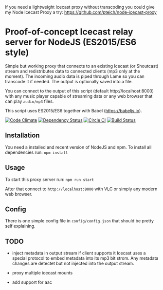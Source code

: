 If you need a lightweight Icecast proxy without transcoding you could give my Node Icecast Proxy a try: https://github.com/pteich/node-icecast-proxy


# Proof-of-concept Icecast relay server for NodeJS (ES2015/ES6 style)

Simple but working proxy that connects to an existing Icecast (or Shoutcast) stream and redistributes data to connected clients (mp3 only at the moment).
The incoming audio data is piped through Lame so you can transcode it if needed. The output is optionally saved into a file.

You can connect to the output of this script (default http://localhost:8000) with any music player capable of streaming data or any web browser that can play `audio/mp3` files.


This script uses ES2015/ES6 together with Babel (https://babeljs.io).

[![Code Climate](https://codeclimate.com/github/pteich/node-icecast-proxy/badges/gpa.svg)](https://codeclimate.com/github/pteich/node-icecast-proxy) [![Dependency Status](https://gemnasium.com/pteich/node-icecast-relay.svg)](https://gemnasium.com/pteich/node-icecast-relay) [![Circle CI](https://circleci.com/gh/pteich/node-icecast-proxy.svg?style=svg)](https://circleci.com/gh/pteich/node-icecast-proxy) [![Build Status](https://semaphoreci.com/api/v1/projects/c175d2b7-851b-452d-9c7f-1e92d22004ff/583477/badge.svg)](https://semaphoreci.com/pteich/node-icecast-relay)


## Installation

You need a installed and recent version of NodeJS and npm. To install all dependencies run:
`npm install`

## Usage

To start this proxy server run:
`npm run start`

After that connect to `http://localhost:8000` with VLC or simply any modern web browser.

## Config

There is one simple config file in `config/config.json` that should be pretty self explaining.

## TODO

- inject metadata in output stream if client supports it
Icecast uses a special protocol to embed metadata into its mp3 bit strom. Any metadata changes are detectet but not injected into the output stream.

- proxy multiple icecast mounts
- add support for aac
